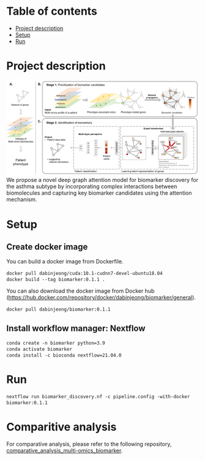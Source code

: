 # Table of contents
* [Project description](#Project-description)
* [Setup](#setup)
* [Run](#run)

# Project description
![workflow](./img/method_overview.png)  
We propose a novel deep graph attention model for biomarker discovery for the asthma subtype by incorporating complex interactions between biomolecules and capturing key biomarker candidates using the attention mechanism.


# Setup
## Create docker image
You can build a docker image from Dockerfile.
~~~
docker pull dabinjeong/cuda:10.1-cudnn7-devel-ubuntu18.04
docker build --tag biomarker:0.1.1 .
~~~
You can also download the docker image from Docker hub (https://hub.docker.com/repository/docker/dabinjeong/biomarker/general).
~~~
docker pull dabinjeong/biomarker:0.1.1
~~~
## Install workflow manager: Nextflow
~~~
conda create -n biomarker python=3.9
conda activate biomarker
conda install -c bioconda nextflow=21.04.0
~~~

# Run
~~~
nextflow run biomarker_discovery.nf -c pipeline.config -with-docker biomarker:0.1.1
~~~


# Comparitive analysis
For comparative analysis, please refer to the following repository, <a href="https://github.com/DabinJeong/Comparative_analysis_multi-omics_biomarker"> comparative_analysis_multi-omics_biomarker</a>.
